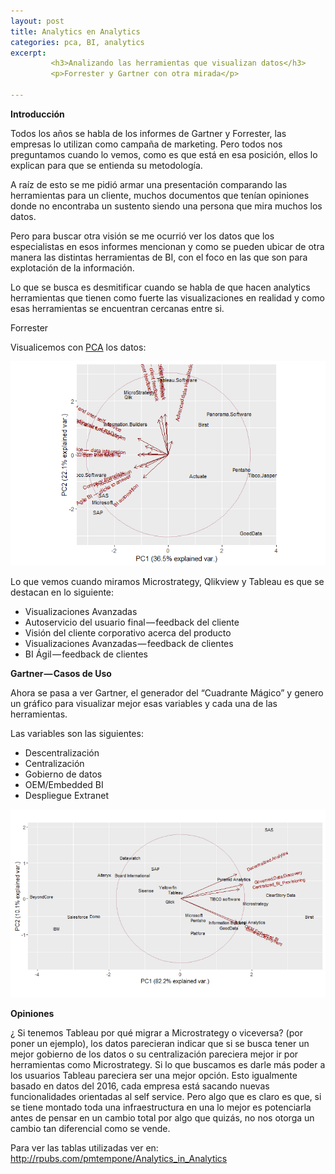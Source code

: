 ```yaml
---
layout: post
title: Analytics en Analytics
categories: pca, BI, analytics
excerpt:
         <h3>Analizando las herramientas que visualizan datos</h3>
         <p>Forrester y Gartner con otra mirada</p>

---
```


**Introducción**

Todos los años se habla de los informes de Gartner y Forrester, las empresas lo utilizan como campaña de marketing. Pero todos nos preguntamos cuando lo vemos, como es que está en esa posición, ellos lo explican para que se entienda su metodología.

A raíz de esto se me pidió armar una presentación comparando las herramientas para un cliente, muchos documentos que tenían opiniones donde no encontraba un sustento siendo una persona que mira muchos los datos.

Pero para buscar otra visión se me ocurrió ver los datos que los especialistas en esos informes mencionan y como se pueden ubicar de otra manera las distintas herramientas de BI, con el foco en las que son para explotación de la información.

Lo que se busca es desmitificar cuando se habla de que hacen analytics herramientas que tienen como fuerte las visualizaciones en realidad y como esas herramientas se encuentran cercanas entre si.


Forrester

Visualicemos con [PCA](https://es.wikipedia.org/wiki/Análisis_de_componentes_principales) los datos:

![alt text](/images/pca_analytics.png)

Lo que vemos cuando miramos Microstrategy, Qlikview y Tableau es que se destacan en lo siguiente:

* Visualizaciones Avanzadas
* Autoservicio del usuario final — feedback del cliente
* Visión del cliente corporativo acerca del producto
* Visualizaciones Avanzadas — feedback de clientes
* BI Ágil — feedback de clientes

**Gartner — Casos de Uso**

Ahora se pasa a ver Gartner, el generador del “Cuadrante Mágico” y genero un gráfico para visualizar mejor esas variables y cada una de las herramientas.

Las variables son las siguientes:

* Descentralización
* Centralización
* Gobierno de datos
* OEM/Embedded BI
* Despliegue Extranet

![alt text](/images/pca_analytics_02.png)


**Opiniones**

¿ Si tenemos Tableau por qué migrar a Microstrategy o viceversa? (por poner un ejemplo), los datos parecieran indicar que si se busca tener un mejor gobierno de los datos o su centralización pareciera mejor ir por herramientas como Microstrategy. Si lo que buscamos es darle más poder a los usuarios Tableau pareciera ser una mejor opción. Esto igualmente basado en datos del 2016, cada empresa está sacando nuevas funcionalidades orientadas al self service. Pero algo que es claro es que, si se tiene montado toda una infraestructura en una lo mejor es potenciarla antes de pensar en un cambio total por algo que quizás, no nos otorga un cambio tan diferencial como se vende.

Para ver las tablas utilizadas ver en: <http://rpubs.com/pmtempone/Analytics_in_Analytics>


